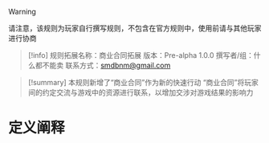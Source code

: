 > [!Warning]
> 请注意，该规则为玩家自行撰写规则，不包含在官方规则中，使用前请与其他玩家进行协商

>[!info]
>规则拓展名称：商业合同拓展
>版本：Pre-alpha 1.0.0
>撰写者/组：什么都不能卖
>联系方式：smdbnm@gmail.com

>[!summary]
>本规则新增了“商业合同”作为新的快速行动
>“商业合同”将玩家间的约定交流与游戏中的资源进行联系，以增加交涉对游戏结果的影响力

# 定义阐释







